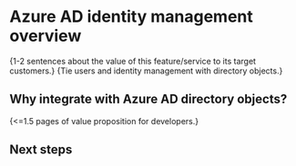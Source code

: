 # Azure AD identity management overview

{1-2 sentences about the value of this feature/service to its target customers.} 
{Tie users and identity management with directory objects.}

## Why integrate with Azure AD directory objects?

{<=1.5 pages of value proposition for developers.}

## Next steps
